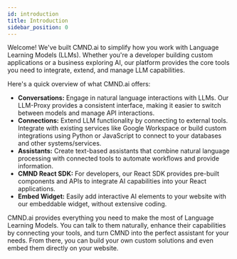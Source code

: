 ```yaml
---
id: introduction
title: Introduction
sidebar_position: 0
---
```


Welcome! We've built CMND.ai to simplify how you work with Language Learning Models (LLMs). Whether you're a developer building custom applications or a business exploring AI, our platform provides the core tools you need to integrate, extend, and manage LLM capabilities.

Here's a quick overview of what CMND.ai offers:

- **Conversations:** Engage in natural language interactions with LLMs. Our LLM-Proxy provides a consistent interface, making it easier to switch between models and manage API interactions.
- **Connections:** Extend LLM functionality by connecting to external tools. Integrate with existing services like Google Workspace or build custom integrations using Python or JavaScript to connect to your databases and other systems/services.
- **Assistants:** Create text-based assistants that combine natural language processing with connected tools to automate workflows and provide information.
- **CMND React SDK:** For developers, our React SDK provides pre-built components and APIs to integrate AI capabilities into your React applications.
- **Embed Widget:** Easily add interactive AI elements to your website with our embeddable widget, without extensive coding.

CMND.ai provides everything you need to make the most of Language Learning Models. You can talk to them naturally, enhance their capabilities by connecting your tools, and turn CMND into the perfect assistant for your needs. From there, you can build your own custom solutions and even embed them directly on your website.
